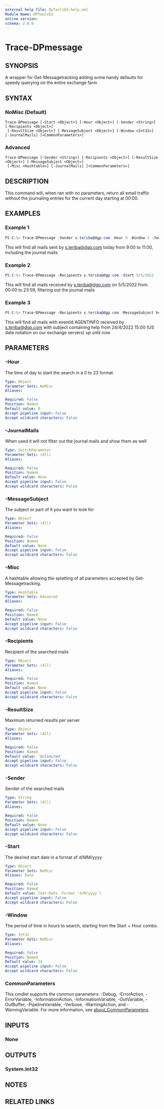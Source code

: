 ```yaml
---
external help file: DpToolsEX-help.xml
Module Name: DPToolsEX
online version:
schema: 2.0.0
---
```


# Trace-DPmessage

## SYNOPSIS
A wrapper for Get-Messagetracking adding some handy defaults for
speedy querying on the entire exchange farm

## SYNTAX

### NoMisc (Default)
```
Trace-DPmessage [-Start <Object>] [-Hour <Object>] [-Sender <String>] [-Recipients <Object>]
 [-ResultSize <Object>] [-MessageSubject <Object>] [-Window <Int32>] [-JournalMails] [<CommonParameters>]
```

### Advanced
```
Trace-DPmessage [-Sender <String>] [-Recipients <Object>] [-ResultSize <Object>] [-MessageSubject <Object>]
 [-Misc <Hashtable>] [-JournalMails] [<CommonParameters>]
```

## DESCRIPTION
This command will, when ran with no parameters, return all email traffic 
without the journaling entries for the current day starting at 00:00.

## EXAMPLES

### Example 1
```powershell
PS C:\> Trace-DPmessage -Sender s.teriba@dgp.com -Hour 9 -Window 2 -JournalMails
```

This will find all mails sent by s.teriba@dgp.com today from 
9:00 to 11:00, including the journal mails

### Example 2
```powershell
PS C:\> Trace-DPmessage -Recipients s.teriba@dgp.com -Start 5/5/2022
```

This will find all mails received by s.teriba@dgp.com on 5/5/2022 from 
00:00 to 23:59, filtering out the journal mails

### Example 3
```powershell
PS C:\> Trace-DPmessage -Recipients s.teriba@dgp.com -MessageSubject help -Misc @{Start='4/24/2022 15:00';EventId='Agentinfo'}
```

This will find all mails with eventid AGENTINFO received by s.teriba@dgp.com 
with subject containing help from 24/4/2022 15:00 (US date notation on our 
exchange servers) up until now

## PARAMETERS

### -Hour
The time of day to start the search in a 0 to 23 format.

```yaml
Type: Object
Parameter Sets: NoMisc
Aliases:

Required: False
Position: Named
Default value: 0
Accept pipeline input: False
Accept wildcard characters: False
```

### -JournalMails
When used it will not filter out the journal mails and show them as well

```yaml
Type: SwitchParameter
Parameter Sets: (All)
Aliases:

Required: False
Position: Named
Default value: None
Accept pipeline input: False
Accept wildcard characters: False
```

### -MessageSubject
The subject or part of it you want to look for 

```yaml
Type: Object
Parameter Sets: (All)
Aliases:

Required: False
Position: Named
Default value: None
Accept pipeline input: False
Accept wildcard characters: False
```

### -Misc
A hashtable allowing the splatting of all parameters accepted by Get-Messagetracking.

```yaml
Type: Hashtable
Parameter Sets: Advanced
Aliases:

Required: False
Position: Named
Default value: None
Accept pipeline input: False
Accept wildcard characters: False
```

### -Recipients
Recipient of the searched mails

```yaml
Type: Object
Parameter Sets: (All)
Aliases:

Required: False
Position: Named
Default value: None
Accept pipeline input: False
Accept wildcard characters: False
```

### -ResultSize
Maximum returned results per server

```yaml
Type: Object
Parameter Sets: (All)
Aliases:

Required: False
Position: Named
Default value: 'Unlimited'
Accept pipeline input: False
Accept wildcard characters: False
```

### -Sender
Sender of the searched mails

```yaml
Type: String
Parameter Sets: (All)
Aliases:

Required: False
Position: Named
Default value: None
Accept pipeline input: False
Accept wildcard characters: False
```

### -Start
The desired start date in a format of d/MM/yyyy

```yaml
Type: Object
Parameter Sets: NoMisc
Aliases: Date

Required: False
Position: Named
Default value: (Get-Date -Format 'd/M/yyyy')
Accept pipeline input: False
Accept wildcard characters: False
```

### -Window
The period of time in hours to search, starting from the Start + Hour combo.

```yaml
Type: Int32
Parameter Sets: NoMisc
Aliases:

Required: False
Position: Named
Default value: 24
Accept pipeline input: False
Accept wildcard characters: False
```

### CommonParameters
This cmdlet supports the common parameters: -Debug, -ErrorAction, -ErrorVariable, -InformationAction, -InformationVariable, -OutVariable, -OutBuffer, -PipelineVariable, -Verbose, -WarningAction, and -WarningVariable. For more information, see [about_CommonParameters](http://go.microsoft.com/fwlink/?LinkID=113216).

## INPUTS

### None

## OUTPUTS

### System.Int32

## NOTES

## RELATED LINKS
